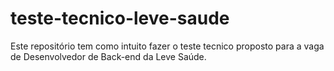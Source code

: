 # teste-tecnico-leve-saude
Este repositório tem como intuito fazer o teste tecnico proposto para a vaga de Desenvolvedor de Back-end da Leve Saúde.
